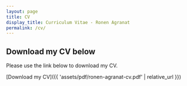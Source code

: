 ```yaml
---
layout: page
title: CV
display_title: Curriculum Vitae - Ronen Agranat
permalink: /cv/
---
```


## Download my CV below

Please use the link below to download my CV.

[Download my CV]({{ 'assets/pdf/ronen-agranat-cv.pdf' | relative_url }})
